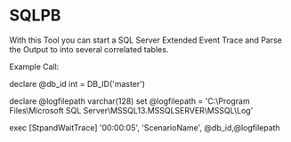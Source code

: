 # SQLPB


With this Tool you can start a SQL Server Extended Event Trace and Parse the Output to into several correlated tables.

Example Call: 



declare @db_id int = DB_ID('master')
		
declare @logfilepath varchar(128)
         set @logfilepath = 'C:\Program Files\Microsoft SQL Server\MSSQL13.MSSQLSERVER\MSSQL\Log\'

exec [StpandWaitTrace] '00:00:05', 'ScenarioName', @db_id,@logfilepath